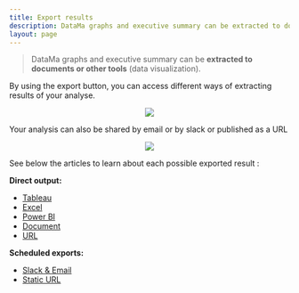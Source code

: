 ```yaml
---
title: Export results
description: DataMa graphs and executive summary can be extracted to documents or other tools (data visualization).
layout: page
---
```


> DataMa graphs and executive summary can be **extracted to documents or other tools** (data visualization).

By using the export button, you can access different ways of extracting results of your analyse.

<center><img src="{{site.url}}/{{site.baseurl}}/core_app/header/images/ExportResultButton.jpg"/></center>

Your analysis can also be shared by email or by slack or published as a URL

<center><img src="{{site.url}}/{{site.baseurl}}/core_app/header/images/ExportResultPopup.jpg"/></center>


See below the articles to learn about each possible exported result :

**Direct output:**
* [Tableau]({{site.url}}/{{site.baseurl}}/core_app/header/export_results/tableau)
* [Excel]({{site.url}}/{{site.baseurl}}/core_app/header/export_results/excel)
* [Power BI]({{site.url}}/{{site.baseurl}}/core_app/header/export_results/powerBI)
* [Document]({{site.url}}/{{site.baseurl}}/core_app/header/export_results/document)
* [URL]({{site.url}}/{{site.baseurl}}/core_app/header/export_results/url)

**Scheduled exports:**
* [Slack & Email]({{site.url}}/{{site.baseurl}}/core_app/header/export_results/slack_mail)
* [Static URL]({{site.url}}/{{site.baseurl}}/core_app/header/export_results/static_url)
